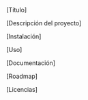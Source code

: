 [Título]

[Descripción del proyecto]

[Instalación]

[Uso]

[Documentación]

[Roadmap]

[Licencias]
